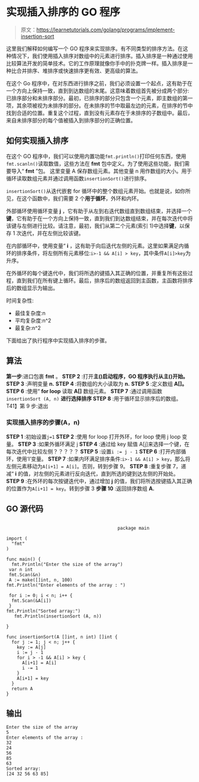 # 实现插入排序的 GO 程序

> 原文：<https://learnetutorials.com/golang/programs/implement-insertion-sort>

这里我们解释如何编写一个 GO 程序来实现排序。有不同类型的排序方法。在这种情况下，我们使用插入排序对数组中的元素进行排序。插入排序是一种通过使用比较算法开发的简单技术。它的工作原理就像你手中的扑克牌一样。插入排序是一种比合并排序、堆排序或快速排序更有效、更高级的算法。

在这个 Go 程序中，在对东西进行排序之前，我们必须设置一个起点，这有助于在一个方向上保持一致，直到到达数组的末尾。这意味着数组首先被分成两个部分:已排序部分和未排序部分。最初，已排序的部分只包含一个元素，即主数组的第一项，其余项被视为未排序的部分。在未排序的节中取最左边的元素，在排序的节中找到合适的位置。重复这个过程，直到没有元素存在于未排序的子数组中。最后，来自未排序部分的每个值被插入到排序部分的正确位置。

## 如何实现插入排序

在这个 GO 程序中，我们可以使用内置功能`fmt.println()`打印任何东西，使用`fmt.scanln()`读取数值，这些方法在 **fmt** 包中定义。为了使用这些功能，我们需要导入“ **fmt** ”包。
这里变量 A 保存数组元素。其他变量 n 用作数组的大小。用于循环读取数组元素并通过调用函数`insertionSort()`进行排序。

`insertionSort()`从迭代嵌套 for 循环中的整个数组元素开始。也就是说，如你所见，在这个函数中，我们需要 2 个**用于循环**，外环和内环。

外部循环使用循环变量 **j** ，它有助于从左到右迭代数组直到数组结束，并选择一个**键**，它有助于在一个方向上保持一致，直到我们到达数组结束，并在每次迭代中将该键与左侧进行比较。请注意，最初，我们从第二个元素(索引 1)中选择**键**，以保存 1 次迭代，并在左侧比较该键。

在内部循环中，使用变量“ **i** ，这有助于向后迭代左侧的元素。这里如果满足内循环的排序条件，将左侧所有元素移位:`i>-1 && A[i] > key`，其中条件`A[i]>key`为升序。

在外循环的每个键迭代中，我们将所选的键插入其正确的位置，并重复所有这些过程，直到我们在所有键上循环。最后，排序后的数组返回到主函数，主函数将排序后的数组显示为输出。

时间复杂性:

*   最佳复杂度:n
*   平均复杂度:n^2
*   最复杂:n^2

下面给出了执行程序中实现插入排序的步骤。

## 算法

**第一步**:进口包裹 **fmt** 。
**STEP 2** :打开**主()**启动程序，GO 程序执行从**主()开始。**
**STEP 3** :声明变量 **n.**
**STEP 4** :将数组的大小读取为 **n.**
**STEP 5** :定义数组 **A[]。**
**STEP 6** :使用“ **for loop** 读取 **A[]** 数组元素。
**STEP 7** :通过调用函数`insertionSort (A, n)`
**进行选择排序 STEP 8** :用于循环显示排序后的数组。
T41】第 9 步:退出

### 实现插入排序的步骤(A，n)

**STEP 1** :初始设置`j=1`
**STEP 2** :使用 for loop 打开外环，for loop 使用 j loop 变量。
**STEP 3** :如果外循环满足 j
**STEP 4** :通过给 key 赋值 A[j]来选择一个键，在每次迭代中比较左侧？？？？？
**STEP 5** :设置`i := j - 1`
**STEP 6** :打开内部循环，使用‘I’变量。
**STEP 7** :如果内环满足排序条件:`i>-1 && A[i] > key`，那么将左侧元素移动为`A[i+1] = A[i]`。否则，转到步骤 9。
**STEP 8** :重复步骤 7，递减“ **i** 的值，对左侧的元素进行反向迭代，直到所选的键到达左侧的开始处。
**STEP 9** :在外环的每次按键迭代中，通过增加 **j** 的值，我们将所选按键插入其正确的位置作为`A[i+1] = key`。转到步骤 3
**步骤 10** :返回排序数组 **A.**

## GO 源代码

```

                                          package main

import (
  "fmt"
)

func main() {
  fmt.Println("Enter the size of the array")
 var n int
 fmt.Scan(&n)
 A := make([]int, n, 100)
fmt.Println("Enter elements of the array : ")

 for i := 0; i < n; i++ {
  fmt.Scan(&A[i])
 }
fmt.Println("Sorted array:")
   fmt.Println(insertionSort (A, n))

}

func insertionSort(A []int, n int) []int {
  for j := 1; j < n; j++ {
    key := A[j]
    i := j - 1
    for i > -1 && A[i] > key {
      A[i+1] = A[i]
      i -= 1
    }
    A[i+1] = key
  }
  return A
} 

```

## 输出

```
Enter the size of the array
5
Enter elements of the array : 
32
24
56
85
63
Sorted array:
[24 32 56 63 85] 
```